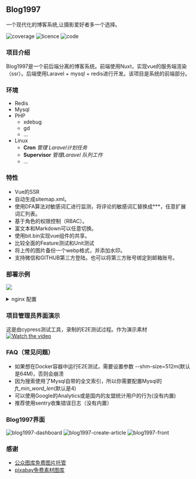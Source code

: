 ## Blog1997

一个现代化的博客系统,让摄影爱好者多一个选择。

![coverage](https://img.shields.io/codecov/c/github/youLookLikeDelicious/blog1997)
![licence](https://img.shields.io/github/license/youLookLikeDelicious/blog1997)
![code](https://img.shields.io/github/languages/top/youLookLikeDelicious/blog1997)

### 项目介绍
Blog1997是一个前后端分离的博客系统。前端使用Nuxt，实现vue的服务端渲染（ssr）。后端使用Laravel + mysql + redis进行开发。该项目是系统的前端部分。

### 环境
- Redis
- Mysql
- PHP
    - xdebug
    - gd
    - ...
- Linux
  - **Cron** *管理 Laravel计划任务*
  - **Supervisor** *管理Laravel 队列工作*
  - ...

### 特性
- Vue的SSR
- 自动生成sitemap.xml。
- 使用DFA算法对敏感词汇进行监测，将评论的敏感词汇替换成***，任意扩展词汇列表。
- 基于角色的权限控制（RBAC）。
- 富文本和Markdown可以任意切换。
- 使用bit.bin实现vue组件的共享。
- 比较全面的Feature测试和Unit测试
- 将上传的图片备份一个webp格式，并添加水印。
- 支持微信和GITHUB第三方登陆，也可以将第三方账号绑定到邮箱账号。

### 部署示例
![](https://img.wenhairu.com/images/2021/01/09/DSPp3.png)
<details>
    <summary>nginx 配置</summary>

```nginx
server {
  listen 443 ssl;
  listen [::]:443 ssl;
  server_name www.blog1997.com blog1997.com;

  root /var/www/example.com/public;
  ssl_protocols TLSv1 TLSv1.1 TLSv1.2;
  ssl_certificate /etc/ssl/certs/blog1997.crt;
  ssl_certificate_key /etc/ssl/private/blog1997.key;

  access_log /var/log/nginx/access.log;
  error_log /var/log/nginx/error.log;

  index index.html index.php index.htm;
  charset utf-8;

  add_header X-Frame-Options "SAMEORIGIN";
  add_header X-XSS-Protection "1; mode=block";
  add_header X-Content-Type-Options "nosniff";

  underscores_in_headers on;

  location / {
    proxy_pass http://blog-1997:3000;
    proxy_http_version 1.1;
    proxy_set_header Upgrade $http_upgrade;
    proxy_set_header Connection 'upgrade';
    #proxy_redirect off;
    proxy_cache_bypass $http_upgrade;
    proxy_set_header X-Real-IP $remote_addr;
    proxy_set_header X-Forwarded-For $proxy_add_x_forwarded_for;
    proxy_set_header X-Forwarded-Proto $scheme;
    proxy_set_header X-NginX-Proxy true;
    proxy_set_header Host $host;
  }


  location ~ ^/(admin|image|fonts|svg|api|vue) {
    access_log off;
    #valid_referers server_names;
    #if ($invalid_referer) {
    #    #rewrite ^/ http://www.abc.com/403.jpg;
    #    return 403;
    #}
    try_files $uri $uri/ /index.php?$query_string;
  }


  location = /favicon.ico { access_log off; log_not_found off; }
  location = /robots.txt  { access_log off; log_not_found off; }

  location ~ \.php$ {
    proxy_set_header        X-Real-IP $remote_addr;
    proxy_set_header        X-Forwarded-For $proxy_add_x_forwarded_for;
    proxy_set_header        X-Forwarded-Proto $scheme;
    fastcgi_pass php-fpm-7.2:9000;
    fastcgi_index index.php;
    fastcgi_param SCRIPT_FILENAME $realpath_root$fastcgi_script_name;
    include fastcgi_params;
  }

  location /sitemap {
    root /var/www/example.com/public;
  }


  location ~ /\.(?!well-known).* {
        deny all;
  }
}
server {
  listen 80;
  listen [::]:80;
  server_name www.blog1997.com blog1997.com;
  return 301 https://$host$request_uri;
}
```
</details>

### 项目管理员界面演示
这是由cypress测试工具，录制的E2E测试过程。作为演示素材
[![Watch the video](https://raw.github.com/GabLeRoux/WebMole/master/ressources/WebMole_Youtube_Video.png)](http://go.plvideo.cn/front/video/preview?vid=43876a053ad92f5e3bcf91ab170ace07_4)


### FAQ（常见问题）
- 如果想在Docker容器中运行E2E测试，需要设置参数 --shm-size=512m(默认是64M)，否则会崩溃
- 因为搜索使用了Mysql自带的全文索引，所以你需要配置Mysql的 _ft_min_word_len_(默认是4)
- 可以使用Google的Analytics或是国内的友盟统计用户的行为(没有内置)
- 推荐使用sentry收集错误日志（没有内置）

### Blog1997界面

![blog1997-dashboard](https://img.wenhairu.com/images/2021/01/09/DSZOo.png)
![blog1997-create-article](https://img.wenhairu.com/images/2021/01/09/DS0vf.png)
![blog1997-front](https://img.wenhairu.com/images/2021/01/09/DSIUd.md.png)

### 感谢
- [公众图库免费图片托管](https://img.wenhairu.com/)
- [pixabay免费素材图库](https://pixabay.com/)
